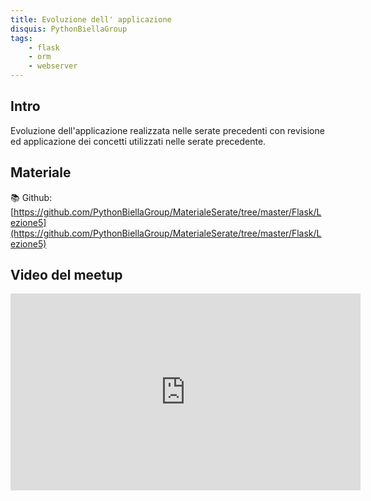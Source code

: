 ```yaml
---
title: Evoluzione dell' applicazione
disquis: PythonBiellaGroup
tags:
    - flask
    - orm
    - webserver
---
```


## Intro

Evoluzione dell'applicazione realizzata nelle serate precedenti con revisione ed applicazione dei concetti utilizzati nelle serate precedente.

## Materiale

📚 Github:
[https://github.com/PythonBiellaGroup/MaterialeSerate/tree/master/Flask/Lezione5](https://github.com/PythonBiellaGroup/MaterialeSerate/tree/master/Flask/Lezione5)

## Video del meetup

<iframe width="560" height="315" src="https://www.youtube.com/embed/-K3L0QkTs_4?si=IAh_0_Kgvw3BqFWD" title="YouTube video player" frameborder="0" allow="accelerometer; autoplay; clipboard-write; encrypted-media; gyroscope; picture-in-picture; web-share" allowfullscreen></iframe>